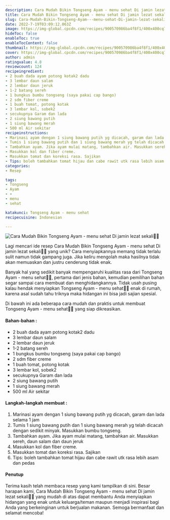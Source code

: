 ```yaml
---
description: Cara Mudah Bikin Tongseng Ayam - menu sehat Di jamin lezat sekali"
title: Cara Mudah Bikin Tongseng Ayam - menu sehat Di jamin lezat sekali
slug: Cara-Mudah-Bikin-Tongseng-Ayam---menu-sehat-Di-jamin-lezat-sekali
date: 2022-7-19T03:09:12.063Z
image: https://img-global.cpcdn.com/recipes/900570986ba4f8f1/400x400cq70/photo.jpg
hideToc: false
enableToc: true
enableTocContent: false
thumbnail: https://img-global.cpcdn.com/recipes/900570986ba4f8f1/400x400cq70/photo.jpg
cover: https://img-global.cpcdn.com/recipes/900570986ba4f8f1/400x400cq70/photo.jpg
author: admin
ratingvalue: 4.8
reviewcount: 124
recipeingredient:
- 2 buah dada ayam potong kotak2 dadu
- 3 lembar daun salam
- 2 lembar daun jeruk
- 1-2 batang sereh
- 1 bungkus bumbu tongseng (saya pakai cap bango)
- 2 sdm fiber creme
- 1 buah tomat, potong kotak
- 3 lembar kol, sobek2
- secukupnya Garam dan lada
- 2 siung bawang putih
- 1 siung bawang merah
- 500 ml Air sekitar
recipeinstructions:
- Marinasi ayam dengan 1 siung bawang putih yg dicacah, garam dan lada selama 1 jam
- Tumis 1 siung bawang putih dan 1 siung bawang merah yg telah dicacah dengan sedikit minyak. Masukkan bumbu tongseng.
- Tambahkan ayam. Jika ayam mulai matang, tambahkan air. Masukkan sereh, daun salam dan daun jeruk
- Masukkan kol dan fiber creme.
- Masukkan tomat dan koreksi rasa. Sajikan
- Tips: boleh tambahkan tomat hijau dan cabe rawit utk rasa lebih asam dan pedas
categories:
- Resep

tags:
- Tongseng
- Ayam
- -
- menu
- sehat

katakunci: Tongseng Ayam - menu sehat
recipecuisine: Indonesian

---
```


![Cara Mudah Bikin Tongseng Ayam - menu sehat Di jamin lezat sekali👩‍🍳](https://img-global.cpcdn.com/recipes/900570986ba4f8f1/400x400cq70/photo.jpg)

Lagi mencari ide resep Cara Mudah Bikin Tongseng Ayam - menu sehat Di jamin lezat sekali👩‍🍳 yang unik? Cara menyiapkannya memang tidak terlalu sulit namun tidak gampang juga. Jika keliru mengolah maka hasilnya tidak akan memuaskan dan justru cenderung tidak enak.

Banyak hal yang sedikit banyak mempengaruhi kualitas rasa dari Tongseng Ayam - menu sehat👩‍🍳, pertama dari jenis bahan, kemudian pemilihan bahan segar sampai cara membuat dan menghidangkannya. Tidak usah pusing kalau hendak menyiapkan Tongseng Ayam - menu sehat👩‍🍳 enak di rumah, karena asal sudah tahu triknya maka hidangan ini bisa jadi sajian spesial.

Di bawah ini ada beberapa cara mudah dan praktis untuk membuat Tongseng Ayam - menu sehat👩‍🍳 yang siap dikreasikan.

<!--inarticleads1-->

#### Bahan-bahan :

- 2 buah dada ayam potong kotak2 dadu
- 3 lembar daun salam
- 2 lembar daun jeruk
- 1-2 batang sereh
- 1 bungkus bumbu tongseng (saya pakai cap bango)
- 2 sdm fiber creme
- 1 buah tomat, potong kotak
- 3 lembar kol, sobek2
- secukupnya Garam dan lada
- 2 siung bawang putih
- 1 siung bawang merah
- 500 ml Air sekitar

<!--inarticleads2-->

#### Langkah-langkah membuat :

1. Marinasi ayam dengan 1 siung bawang putih yg dicacah, garam dan lada selama 1 jam
1. Tumis 1 siung bawang putih dan 1 siung bawang merah yg telah dicacah dengan sedikit minyak. Masukkan bumbu tongseng.
1. Tambahkan ayam. Jika ayam mulai matang, tambahkan air. Masukkan sereh, daun salam dan daun jeruk
1. Masukkan kol dan fiber creme.
1. Masukkan tomat dan koreksi rasa. Sajikan
1. Tips: boleh tambahkan tomat hijau dan cabe rawit utk rasa lebih asam dan pedas

#### Penutup

Terima kasih telah membaca resep yang kami tampilkan di sini. Besar harapan kami, Cara Mudah Bikin Tongseng Ayam - menu sehat Di jamin lezat sekali👩‍🍳 yang mudah di atas dapat membantu Anda menyiapkan hidangan yang enak untuk keluarga/teman maupun menjadi inspirasi bagi Anda yang berkeinginan untuk berjualan makanan. Semoga bermanfaat dan selamat mencoba!